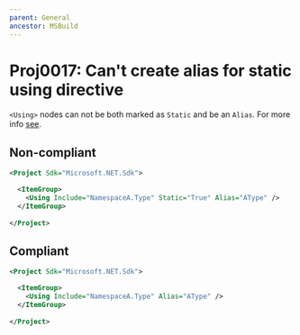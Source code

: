```yaml
---
parent: General
ancestor: MSBuild
---
```


# Proj0017: Can't create alias for static using directive
`<Using>` nodes can not be both marked as `Static` and be an `Alias`.
For more info
[see](https://learn.microsoft.com/en-us/dotnet/csharp/language-reference/compiler-messages/using-directive-errors?f1url=%3FappId%3Droslyn%26k%3Dk(CS8085)#restrictions-on-using-aliases).

## Non-compliant
``` xml
<Project Sdk="Microsoft.NET.Sdk">

  <ItemGroup>
    <Using Include="NamespaceA.Type" Static="True" Alias="AType" />
  </ItemGroup>
  
</Project>
```

## Compliant
``` xml
<Project Sdk="Microsoft.NET.Sdk">

  <ItemGroup>
    <Using Include="NamespaceA.Type" Alias="AType" />
  </ItemGroup>
  
</Project>
```
